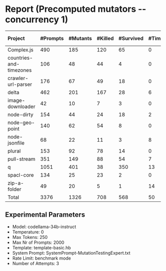 # Report (Precomputed mutators --concurrency 1)
| Project | #Prompts | #Mutants | #Killed | #Survived | #Timeout | MutationScore | LLMorpheus Time | Stryker Time | #Prompt Tokens | #Completion Tokens | #Total Tokens  |
|:--------|:---------|:---------|:--------|:----------|----------|---------------|-----------------|--------------|----------------|--------------------|----------------|
| Complex.js | 490 | 185 | 120 | 65 | 0 | 64.86 | 2731.54 | 97.72 | 893966 | 14460 | 908426 |
| countries-and-timezones | 106 | 48 | 44 | 4 | 0 | 91.67 | 1071.22 | 73.08 | 89939 | 3087 | 93026 |
| crawler-url-parser | 176 | 67 | 49 | 18 | 0 | 73.13 | 1636.67 | 215.52 | 359498 | 5557 | 365055 |
| delta | 462 | 201 | 167 | 28 | 6 | 86.07 | 2659.93 | 910.49 | 820541 | 13472 | 834013 |
| image-downloader | 42 | 10 | 7 | 3 | 0 | 70 | 430.67 | 65.98 | 18348 | 1448 | 19796 |
| node-dirty | 154 | 44 | 24 | 18 | 2 | 59.09 | 1526.59 | 39.53 | 223071 | 4425 | 227496 |
| node-geo-point | 140 | 62 | 54 | 8 | 0 | 87.1 | 1411.43 | 204.76 | 295321 | 4217 | 299538 |
| node-jsonfile | 68 | 22 | 11 | 3 | 8 | 86.36 | 690.87 | 77.82 | 47346 | 1831 | 49177 |
| plural | 153 | 92 | 78 | 14 | 0 | 84.78 | 1521.52 | 48.57 | 241953 | 5075 | 247028 |
| pull-stream | 351 | 149 | 88 | 54 | 7 | 63.76 | 2382.28 | 245.31 | 156016 | 9287 | 165303 |
| q | 1051 | 401 | 38 | 350 | 13 | 12.72 | 4158.17 | 2697.98 | 1970359 | 30059 | 2000418 |
| spacl-core | 134 | 25 | 23 | 2 | 0 | 92 | 1351.47 | 85.42 | 142466 | 4013 | 146479 |
| zip-a-folder | 49 | 20 | 5 | 1 | 14 | 95 | 500.75 | 235.31 | 75033 | 1594 | 76627 |
| Total | 3376 | 1326 | 708 | 568 | 50 | - | 22073.11 | 4997.49 | 5333857 | 98525 | 5432382 |
## Experimental Parameters
  - Model: codellama-34b-instruct
  - Temperature: 0
  - Max Tokens: 250
  - Max Nr of Prompts: 2000
  - Template: template-basic.hb
  - System Prompt: SystemPrompt-MutationTestingExpert.txt
  - Rate Limit: benchmark mode
  - Number of Attempts: 3


